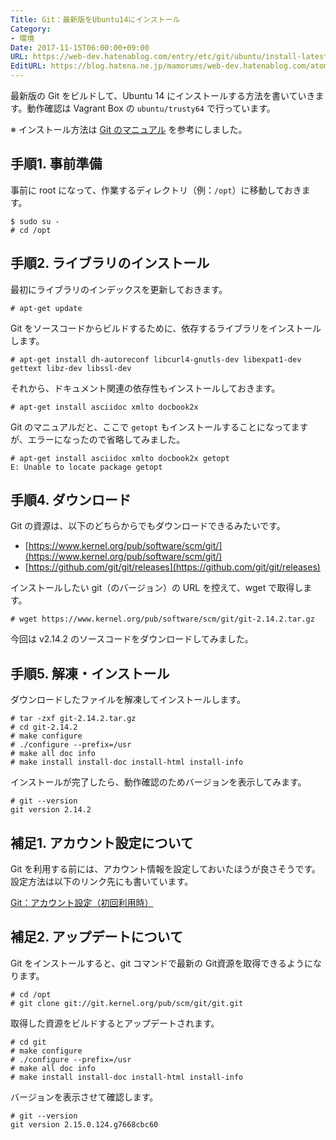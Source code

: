```yaml
---
Title: Git：最新版をUbuntu14にインストール
Category:
- 環境
Date: 2017-11-15T06:00:00+09:00
URL: https://web-dev.hatenablog.com/entry/etc/git/ubuntu/install-latest-git
EditURL: https://blog.hatena.ne.jp/mamorums/web-dev.hatenablog.com/atom/entry/8599973812316416575
---
```


最新版の Git をビルドして、Ubuntu 14 にインストールする方法を書いていきます。動作確認は Vagrant Box の `ubuntu/trusty64` で行っています。

※ インストール方法は [Git のマニュアル](https://git-scm.com/book/en/v2/Getting-Started-Installing-Git) を参考にしました。


## 手順1. 事前準備
事前に root になって、作業するディレクトリ（例：`/opt`）に移動しておきます。

```
$ sudo su -
# cd /opt
```


## 手順2. ライブラリのインストール
最初にライブラリのインデックスを更新しておきます。

```
# apt-get update
```

Git をソースコードからビルドするために、依存するライブラリをインストールします。

```
# apt-get install dh-autoreconf libcurl4-gnutls-dev libexpat1-dev gettext libz-dev libssl-dev
```

それから、ドキュメント関連の依存性もインストールしておきます。

```
# apt-get install asciidoc xmlto docbook2x
```

Git のマニュアルだと、ここで `getopt` もインストールすることになってますが、エラーになったので省略してみました。

```
# apt-get install asciidoc xmlto docbook2x getopt
E: Unable to locate package getopt
```


## 手順4. ダウンロード
Git の資源は、以下のどちらからでもダウンロードできるみたいです。

- [https://www.kernel.org/pub/software/scm/git/](https://www.kernel.org/pub/software/scm/git/)
- [https://github.com/git/git/releases](https://github.com/git/git/releases)

インストールしたい git（のバージョン）の URL を控えて、wget で取得します。

```
# wget https://www.kernel.org/pub/software/scm/git/git-2.14.2.tar.gz
```

今回は v2.14.2 のソースコードをダウンロードしてみました。


## 手順5. 解凍・インストール
ダウンロードしたファイルを解凍してインストールします。

```
# tar -zxf git-2.14.2.tar.gz
# cd git-2.14.2
# make configure
# ./configure --prefix=/usr
# make all doc info
# make install install-doc install-html install-info
```

インストールが完了したら、動作確認のためバージョンを表示してみます。

```
# git --version
git version 2.14.2
```

## 補足1. アカウント設定について
Git を利用する前には、アカウント情報を設定しておいたほうが良さそうです。設定方法は以下のリンク先にも書いています。

[Git：アカウント設定（初回利用時）](/entry/etc/git/set-account)


## 補足2. アップデートについて
Git をインストールすると、git コマンドで最新の Git資源を取得できるようになります。

```
# cd /opt
# git clone git://git.kernel.org/pub/scm/git/git.git
```

取得した資源をビルドするとアップデートされます。

```
# cd git
# make configure
# ./configure --prefix=/usr
# make all doc info
# make install install-doc install-html install-info
```

バージョンを表示させて確認します。

```
# git --version
git version 2.15.0.124.g7668cbc60
```
